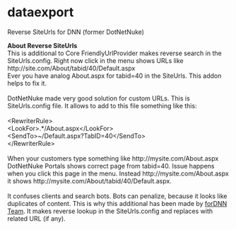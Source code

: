 # dataexport
Reverse SiteUrls for DNN (former DotNetNuke)
<p><strong>About Reverse SiteUrls</strong><br /> This is additional to Core FriendlyUrlProvider makes reverse search in the SiteUrls.config. Right now click in the menu shows URLs like http://site.com/About/tabid/40/Default.aspx<br /> Ever you have analog About.aspx for tabid=40 in the SiteUrls. This addon helps to fix it.<br /> <br /> DotNetNuke made very good solution for custom URLs. This is SiteUrls.config file. It allows to add to this file something like this:<br /> <br /> &lt;RewriterRule&gt;<br /> &lt;LookFor&gt;.*/About.aspx&lt;/LookFor&gt;<br /> &lt;SendTo&gt;~/Default.aspx?TabID=40&lt;/SendTo&gt;<br /> &lt;/RewriterRule&gt;<br /> <br /> When your customers type something like http://mysite.com/About.aspx DotNetNuke Portals shows correct page from tabid=40. Issue happens when you click this page in the menu. Instead http://mysite.com/About.aspx it shows http://mysite.com/About/tabid/40/Default.aspx.<br /> <br /> It confuses clients and search bots. Bots can penalize, because it looks like duplicates of content. This is why this additional has been made by <a href="http://forDNN.com" target="_blank">forDNN Team</a>. It makes reverse lookup in the SiteUrls.config and replaces with related URL (if any).<br /> </p>
